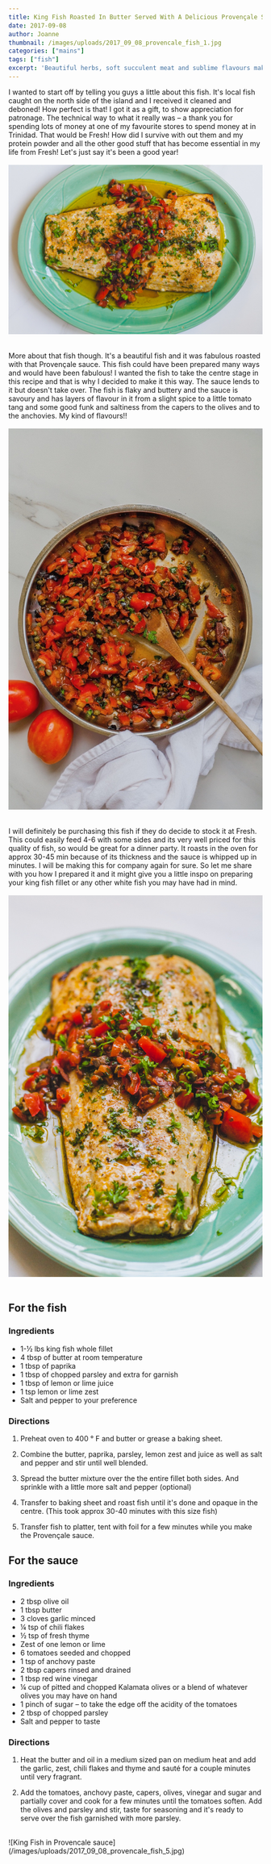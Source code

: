 ```yaml
---
title: King Fish Roasted In Butter Served With A Delicious Provençale Sauce
date: 2017-09-08
author: Joanne
thumbnail: /images/uploads/2017_09_08_provencale_fish_1.jpg
categories: ["mains"]
tags: ["fish"]
excerpt: 'Beautiful herbs, soft succulent meat and sublime flavours make this fish recipe a keeper'
---
```


I wanted to start off by telling you guys a little about this fish. It's local fish caught on the north side of the island and I received it cleaned and deboned! How perfect is that! I got it as a gift, to show appreciation for patronage. The technical way to what it really was &ndash; a thank you for spending lots of money at one of my favourite stores to spend money at in Trinidad. That would be Fresh! How did I survive with out them and my protein powder and all the other good stuff that has become essential in my life from Fresh! Let's just say it's been a good year!
<br>
<br>
![King Fish in Provencale sauce](/images/uploads/2017_09_08_provencale_fish_2.jpg)
<br>
<br>

More about that fish though. It's a beautiful fish and it was fabulous roasted with that Provençale sauce.  This fish could have been prepared many ways and would have been fabulous! I wanted the fish to take the centre stage in this recipe and that is why I decided to make it this way.  The sauce lends to it but doesn't take over.  The fish is flaky and buttery and the sauce is savoury and has layers of flavour in it from a slight spice to a little tomato tang and some good funk and saltiness from the capers to the olives and to the anchovies. My kind of flavours!!
<br>
<br>
![King Fish in Provencale sauce](/images/uploads/2017_09_08_provencale_fish_3.jpg)
<br>
<br>

I will definitely be purchasing this fish if they do decide to stock it at Fresh.  This could easily feed 4-6 with some sides and its very well priced for this quality of fish, so would be great for a dinner party.  It roasts in the oven for approx 30-45 min because of its thickness  and the sauce is whipped up in minutes.  I will be making this for company again for sure. So let me share with you how I prepared it and it might give you a little inspo on preparing your king fish fillet or any other white fish you may have had in mind.
<br>
<br>
![King Fish in Provencale sauce](/images/uploads/2017_09_08_provencale_fish_4.jpg)
<br>
<br>

## For the fish
### Ingredients

* 1-&frac12; lbs king fish whole fillet
* 4 tbsp of butter at room temperature
* 1 tbsp of paprika
* 1 tbsp of chopped parsley and extra for garnish
* 1 tbsp of lemon or lime juice
* 1 tsp lemon or lime zest
* Salt and pepper to your preference

### Directions

1. Preheat oven to 400 &deg; F and butter or grease a baking sheet.

1. Combine the butter, paprika, parsley, lemon zest and juice as well as salt and pepper and stir until well blended.

1. Spread the butter mixture over the the entire fillet both sides. And sprinkle with a little more salt and pepper (optional)

1. Transfer to baking sheet and roast fish until it's done and opaque in the centre.  (This took approx 30-40 minutes with this size fish)

1. Transfer fish to platter, tent with foil  for a few minutes while you make the Provençale sauce.  

## For the sauce

### Ingredients

* 2 tbsp olive oil
* 1 tbsp butter
* 3 cloves garlic minced
* &frac14; tsp of chili flakes
* &frac12; tsp of fresh thyme
* Zest of one lemon or lime
* 6 tomatoes seeded and chopped
* 1 tsp of anchovy paste
* 2 tbsp capers rinsed and drained
* 1 tbsp red wine vinegar
* &frac14; cup of pitted and chopped Kalamata olives or a blend of whatever olives you may have on hand
* 1 pinch of sugar &ndash; to take the edge off the acidity of the tomatoes
* 2 tbsp of chopped parsley
* Salt and pepper to taste

### Directions

1. Heat the butter and oil in a medium sized pan on medium heat and add the garlic, zest, chili flakes and thyme and sauté for a couple minutes until very fragrant.  

1. Add the tomatoes, anchovy paste, capers, olives, vinegar and sugar and partially cover and cook for a few minutes until the tomatoes soften. Add the olives and parsley and stir, taste for seasoning and it's ready to serve over the fish garnished with more parsley.

<br>
![King Fish in Provencale sauce](/images/uploads/2017_09_08_provencale_fish_5.jpg)
